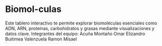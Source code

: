 # Biomol-culas
Este tablero interactivo te permite explorar biomoléculas esenciales como ADN, ARN, proteínas, carbohidratos y grasas mediante visualizaciones y datos clave.
Integrantes del equipo:
Acuña Montaño Omar Elizandro
Buitimea Valenzuela Ramon Misael

